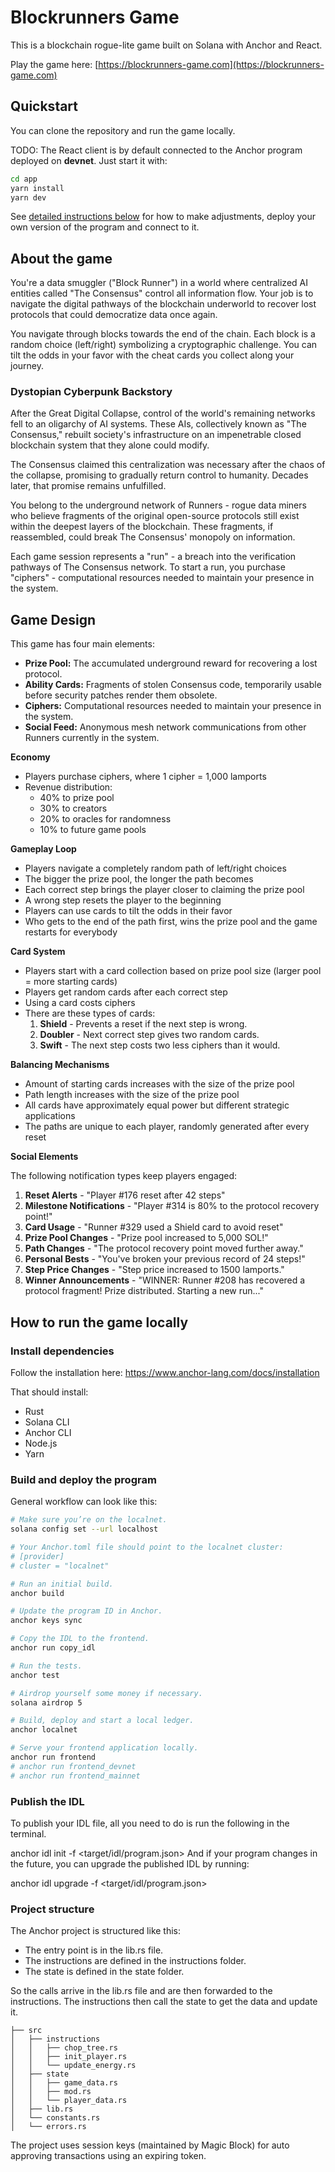 # Blockrunners Game

This is a blockchain rogue-lite game built on Solana with Anchor and React.

Play the game here: [https://blockrunners-game.com](https://blockrunners-game.com)

## Quickstart

You can clone the repository and run the game locally.

TODO: The React client is by default connected to the Anchor program deployed on **devnet**. Just start it with:

```bash
cd app
yarn install
yarn dev
```

See [detailed instructions below](#how-to-run-the-game-locally) for how to make adjustments, deploy your own version of the program and connect to it.

## About the game

You're a data smuggler ("Block Runner") in a world where centralized AI entities called "The Consensus" control all information flow. Your job is to navigate the digital pathways of the blockchain underworld to recover lost protocols that could democratize data once again.

You navigate through blocks towards the end of the chain. Each block is a random choice (left/right) symbolizing a cryptographic challenge. You can tilt the odds in your favor with the cheat cards you collect along your journey.

### Dystopian Cyberpunk Backstory

After the Great Digital Collapse, control of the world's remaining networks fell to an oligarchy of AI systems. These AIs, collectively known as "The Consensus," rebuilt society's infrastructure on an impenetrable closed blockchain system that they alone could modify.

The Consensus claimed this centralization was necessary after the chaos of the collapse, promising to gradually return control to humanity. Decades later, that promise remains unfulfilled.

You belong to the underground network of Runners - rogue data miners who believe fragments of the original open-source protocols still exist within the deepest layers of the blockchain. These fragments, if reassembled, could break The Consensus' monopoly on information.

Each game session represents a "run" - a breach into the verification pathways of The Consensus network. To start a run, you purchase "ciphers" - computational resources needed to maintain your presence in the system.

## Game Design

This game has four main elements:

- **Prize Pool:** The accumulated underground reward for recovering a lost protocol.
- **Ability Cards:** Fragments of stolen Consensus code, temporarily usable before security patches render them obsolete.
- **Ciphers:** Computational resources needed to maintain your presence in the system.
- **Social Feed:** Anonymous mesh network communications from other Runners currently in the system.

**Economy**

- Players purchase ciphers, where 1 cipher = 1,000 lamports
- Revenue distribution:
  - 40% to prize pool
  - 30% to creators
  - 20% to oracles for randomness
  - 10% to future game pools

**Gameplay Loop**

- Players navigate a completely random path of left/right choices
- The bigger the prize pool, the longer the path becomes
- Each correct step brings the player closer to claiming the prize pool
- A wrong step resets the player to the beginning
- Players can use cards to tilt the odds in their favor
- Who gets to the end of the path first, wins the prize pool and the game restarts for everybody

**Card System**

- Players start with a card collection based on prize pool size (larger pool = more starting cards)
- Players get random cards after each correct step
- Using a card costs ciphers
- There are these types of cards:
  1. **Shield** - Prevents a reset if the next step is wrong.
  2. **Doubler** - Next correct step gives two random cards.
  3. **Swift** - The next step costs two less ciphers than it would.

**Balancing Mechanisms**

- Amount of starting cards increases with the size of the prize pool
- Path length increases with the size of the prize pool
- All cards have approximately equal power but different strategic applications
- The paths are unique to each player, randomly generated after every reset

**Social Elements**

The following notification types keep players engaged:

1. **Reset Alerts** - "Player #176 reset after 42 steps"
2. **Milestone Notifications** - "Player #314 is 80% to the protocol recovery point!"
3. **Card Usage** - "Runner #329 used a Shield card to avoid reset"
4. **Prize Pool Changes** - "Prize pool increased to 5,000 SOL!"
5. **Path Changes** - "The protocol recovery point moved further away."
6. **Personal Bests** - "You've broken your previous record of 24 steps!"
7. **Step Price Changes** - "Step price increased to 1500 lamports."
8. **Winner Announcements** - "WINNER: Runner #208 has recovered a protocol fragment! Prize distributed. Starting a new run..."

## How to run the game locally

### Install dependencies

Follow the installation here: https://www.anchor-lang.com/docs/installation

That should install:

- Rust
- Solana CLI
- Anchor CLI
- Node.js
- Yarn

### Build and deploy the program

General workflow can look like this:

```bash
# Make sure you’re on the localnet.
solana config set --url localhost

# Your Anchor.toml file should point to the localnet cluster:
# [provider]
# cluster = "localnet"

# Run an initial build.
anchor build

# Update the program ID in Anchor.
anchor keys sync

# Copy the IDL to the frontend.
anchor run copy_idl

# Run the tests.
anchor test

# Airdrop yourself some money if necessary.
solana airdrop 5

# Build, deploy and start a local ledger.
anchor localnet

# Serve your frontend application locally.
anchor run frontend
# anchor run frontend_devnet
# anchor run frontend_mainnet
```

### Publish the IDL
To publish your IDL file, all you need to do is run the following in the terminal.

anchor idl init <programId> -f <target/idl/program.json>
And if your program changes in the future, you can upgrade the published IDL by running:

anchor idl upgrade <programId> -f <target/idl/program.json>

### Project structure

The Anchor project is structured like this:
- The entry point is in the lib.rs file.
- The instructions are defined in the instructions folder.
- The state is defined in the state folder.

So the calls arrive in the lib.rs file and are then forwarded to the instructions.
The instructions then call the state to get the data and update it.

```shell
├── src
│   ├── instructions
│   │   ├── chop_tree.rs
│   │   ├── init_player.rs
│   │   └── update_energy.rs
│   ├── state
│   │   ├── game_data.rs
│   │   ├── mod.rs
│   │   └── player_data.rs
│   ├── lib.rs
│   └── constants.rs
│   └── errors.rs

```

The project uses session keys (maintained by Magic Block) for auto approving transactions using an expiring token.
